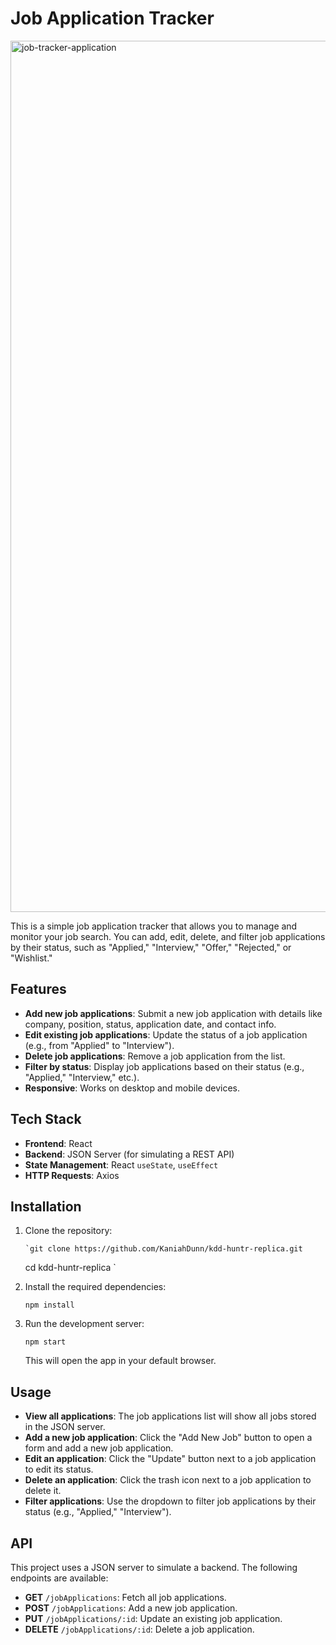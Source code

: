 # Job Application Tracker
<img width="1394" alt="job-tracker-application" src="https://github.com/user-attachments/assets/2d894a0e-2d05-4f26-92cf-69f865200933" />

This is a simple job application tracker that allows you to manage and monitor your job search. You can add, edit, delete, and filter job applications by their status, such as "Applied," "Interview," "Offer," "Rejected," or "Wishlist."

## Features

- **Add new job applications**: Submit a new job application with details like company, position, status, application date, and contact info.
- **Edit existing job applications**: Update the status of a job application (e.g., from "Applied" to "Interview").
- **Delete job applications**: Remove a job application from the list.
- **Filter by status**: Display job applications based on their status (e.g., "Applied," "Interview," etc.).
- **Responsive**: Works on desktop and mobile devices.

## Tech Stack

- **Frontend**: React
- **Backend**: JSON Server (for simulating a REST API)
- **State Management**: React `useState`, `useEffect`
- **HTTP Requests**: Axios

## Installation

1.  Clone the repository:

        `git clone https://github.com/KaniahDunn/kdd-huntr-replica.git

    cd kdd-huntr-replica
    `

2.  Install the required dependencies:

    `npm install`

3.  Run the development server:

    `npm start`

    This will open the app in your default browser.

## Usage

- **View all applications**: The job applications list will show all jobs stored in the JSON server.
- **Add a new job application**: Click the "Add New Job" button to open a form and add a new job application.
- **Edit an application**: Click the "Update" button next to a job application to edit its status.
- **Delete an application**: Click the trash icon next to a job application to delete it.
- **Filter applications**: Use the dropdown to filter job applications by their status (e.g., "Applied," "Interview").

## API

This project uses a JSON server to simulate a backend. The following endpoints are available:

- **GET** `/jobApplications`: Fetch all job applications.
- **POST** `/jobApplications`: Add a new job application.
- **PUT** `/jobApplications/:id`: Update an existing job application.
- **DELETE** `/jobApplications/:id`: Delete a job application.
